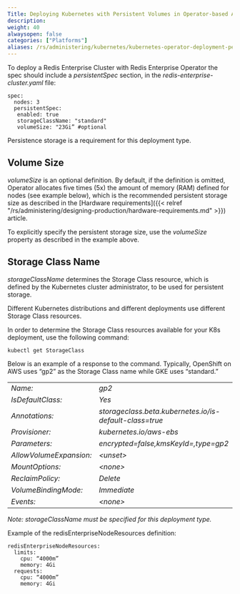 ```yaml
---
Title: Deploying Kubernetes with Persistent Volumes in Operator-based Architecture
description: 
weight: 40
alwaysopen: false
categories: ["Platforms"]
aliases: /rs/administering/kubernetes/kubernetes-operator-deployment-persistent-volumes/
---
```

To deploy a Redis Enterprise Cluster with Redis Enterprise Operator the
spec should include a *persistentSpec* section, in the
*redis-enterprise-cluster.yaml* file:

    spec:
      nodes: 3
      persistentSpec:
       enabled: true
       storageClassName: "standard"
       volumeSize: "23Gi” #optional

Persistence storage is a requirement for this deployment type.

## Volume Size

*volumeSize* is an optional definition. By default, if the definition is
omitted, Operator allocates five times (5x) the amount of memory (RAM)
defined for nodes (see example below), which is the recommended
persistent storage size as described in the [Hardware
requirements]({{< relref "/rs/administering/designing-production/hardware-requirements.md" >}}) article.

To explicitly specify the persistent storage size, use the *volumeSize*
property as described in the example above.

## Storage Class Name

*storageClassName* determines the Storage Class resource, which is
defined by the Kubernetes cluster administrator, to be used for
persistent storage.

Different Kubernetes distributions and different deployments use
different Storage Class resources.

In order to determine the Storage Class resources available for your K8s
deployment, use the following command:

    kubectl get StorageClass

Below is an example of a response to the command. Typically, OpenShift
on AWS uses “gp2” as the Storage Class name while GKE uses
“standard.”

|                         |                                                         |
| ----------------------- | ------------------------------------------------------- |
| *Name:*                 | *gp2*                                                   |
| *IsDefaultClass:*       | *Yes*                                                   |
| *Annotations:*          | *storageclass.beta.kubernetes.io/is-default-class=true* |
| *Provisioner:*          | *kubernetes.io/aws-ebs*                                 |
| *Parameters:*           | *encrypted=false,kmsKeyId=,type=gp2*                    |
| *AllowVolumeExpansion:* | *\<unset\>*                                             |
| *MountOptions:*         | *\<none\>*                                              |
| *ReclaimPolicy:*        | *Delete*                                                |
| *VolumeBindingMode:*    | *Immediate*                                             |
| *Events:*               | *\<none\>*                                              |

*Note: storageClassName must be specified for this deployment type.*

Example of the redisEnterpriseNodeResources definition:

    redisEnterpriseNodeResources:
      limits:
        cpu: “4000m”
        memory: 4Gi
      requests:
        cpu: “4000m”
        memory: 4Gi

